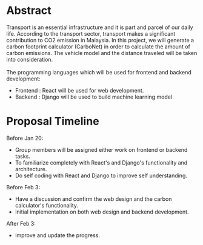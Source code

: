 # Abstract
Transport is an essential infrastructure and it is part and parcel of our daily life. According to the transport sector, transport makes a significant contribution to CO2 emission in Malaysia. In this project, we will generate a carbon footprint calculator (CarboNet) in order to calculate the amount of carbon emissions. The vehicle model and the distance traveled will be taken into consideration. \
\
The programming languages which will be used for frontend and backend development:
- Frontend : React will be used for web development.
- Backend : Django will be used to build machine learning model
# Proposal Timeline
Before Jan 20:
- Group members will be assigned either work on frontend or backend tasks.
- To familiarize completely with React's and Django's functionality and architecture.
- Do self coding with React and Django to improve self understanding.

Before Feb 3:
- Have a discussion and confirm the web design and the carbon calculator's functionality. 
- initial implementation on both web design and backend development.

After Feb 3:
- improve and update the progress.

